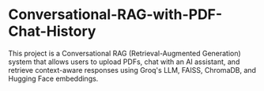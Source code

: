 # Conversational-RAG-with-PDF-Chat-History
This project is a Conversational RAG (Retrieval-Augmented Generation) system that allows users to upload PDFs, chat with an AI assistant, and retrieve context-aware responses using Groq's LLM, FAISS, ChromaDB, and Hugging Face embeddings.
